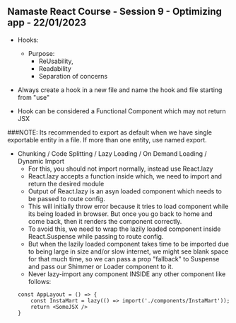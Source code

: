 ## Namaste React Course - Session 9 - Optimizing app - 22/01/2023
- Hooks:
    - Purpose:
        - ReUsability,
        - Readability
        - Separation of concerns

- Always create a hook in a new file and name the hook and file starting from "use"
- Hook can be considered a Functional Component which may not return JSX

###NOTE: Its recommended to export as default when we have single exportable entity in a file. If more than one entity, use named export.

- Chunking / Code Splitting / Lazy Loading / On Demand Loading / Dynamic Import
    - For this, you should not import normally, instead use React.lazy
    - React.lazy accepts a function inside which, we need to import and return the desired module
    - Output of React.lazy is an asyn loaded component which needs to be passed to route config.
    - This will initially throw error because it tries to load component while its being loaded in browser. But once you go back to home and come back, then it renders the component correctly.
    - To avoid this, we need to wrap the lazily loaded component inside React.Suspense while passing to route config.
    - But when the lazily loaded component takes time to be imported due to being large in size and/or slow internet, we might see blank space for that much time, so we can pass a prop "fallback" to Suspense and pass our Shimmer or Loader component to it.
    - Never lazy-import any component INSIDE any other component like follows:
    ```
    const AppLayout = () => {
        const InstaMart = lazy(() => import('./components/InstaMart'));
        return <SomeJSX />
    }
    ```

